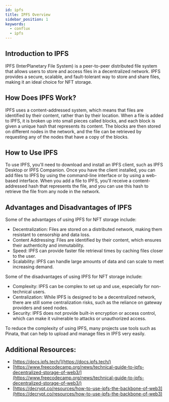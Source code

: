 ```yaml
---
id: ipfs
title: IPFS Overview
sidebar_position: 1
keywords:
  - conflux
  - ipfs
---
```


## Introduction to IPFS

IPFS (InterPlanetary File System) is a peer-to-peer distributed file system that allows users to store and access files in a decentralized network. IPFS provides a secure, scalable, and fault-tolerant way to store and share files, making it an ideal choice for NFT storage.

## How Does IPFS Work?

IPFS uses a content-addressed system, which means that files are identified by their content, rather than by their location. When a file is added to IPFS, it is broken up into small pieces called blocks, and each block is given a unique hash that represents its content. The blocks are then stored on different nodes in the network, and the file can be retrieved by requesting any of the nodes that have a copy of the blocks.

## How to Use IPFS

To use IPFS, you'll need to download and install an IPFS client, such as IPFS Desktop or IPFS Companion. Once you have the client installed, you can add files to IPFS by using the command-line interface or by using a web-based interface. When you add a file to IPFS, you'll receive a content-addressed hash that represents the file, and you can use this hash to retrieve the file from any node in the network.

## Advantages and Disadvantages of IPFS

Some of the advantages of using IPFS for NFT storage include:

- Decentralization: Files are stored on a distributed network, making them resistant to censorship and data loss.
- Content Addressing: Files are identified by their content, which ensures their authenticity and immutability.
- Speed: IPFS can provide faster file retrieval times by caching files closer to the user.
- Scalability: IPFS can handle large amounts of data and can scale to meet increasing demand.

Some of the disadvantages of using IPFS for NFT storage include:

- Complexity: IPFS can be complex to set up and use, especially for non-technical users.
- Centralization: While IPFS is designed to be a decentralized network, there are still some centralization risks, such as the reliance on gateway providers and seed nodes.
- Security: IPFS does not provide built-in encryption or access control, which can make it vulnerable to attacks or unauthorized access.

To reduce the complexity of using IPFS, many projects use tools such as Pinata, that can help to upload and manage files in IPFS very easily.

## Additional Resources:

- [https://docs.ipfs.tech/](https://docs.ipfs.tech/)
- [https://www.freecodecamp.org/news/technical-guide-to-ipfs-decentralized-storage-of-web3/](https://www.freecodecamp.org/news/technical-guide-to-ipfs-decentralized-storage-of-web3/)
- [https://decrypt.co/resources/how-to-use-ipfs-the-backbone-of-web3](https://decrypt.co/resources/how-to-use-ipfs-the-backbone-of-web3)